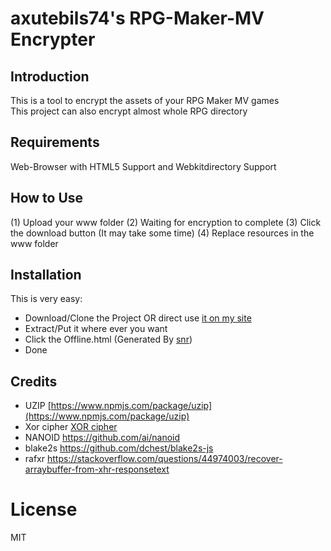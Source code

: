 # axutebils74's RPG-Maker-MV Encrypter
## Introduction
This is a tool to encrypt the assets of your RPG Maker MV games   
This project can also encrypt almost whole RPG directory
## Requirements
Web-Browser with HTML5 Support and Webkitdirectory Support
## How to Use
(1) Upload your www folder
(2) Waiting for encryption to complete
(3) Click the download button (It may take some time)
(4) Replace resources in the www folder
## Installation 
This is very easy:
- Download/Clone the Project OR direct use [it on my site](https://axutebils74.github.io/RPG-Maker-MV-Encrypter/)
- Extract/Put it where ever you want
- Click the Offline.html (Generated By [snr](https://axutebils74.github.io/snr/))
- Done 
## Credits 
- UZIP
[https://www.npmjs.com/package/uzip](https://www.npmjs.com/package/uzip)
- Xor cipher
[XOR cipher](https://github.com/dchest/tweetnacl-js/blob/master/nacl-fast.js#L454)
- NANOID
https://github.com/ai/nanoid
- blake2s
https://github.com/dchest/blake2s-js
- rafxr
https://stackoverflow.com/questions/44974003/recover-arraybuffer-from-xhr-responsetext
# License
MIT




